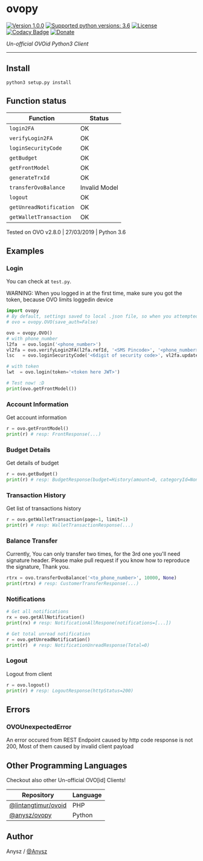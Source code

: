 # ovopy
[![Version 1.0.0](https://img.shields.io/badge/stable-1.1.1-brightgreen.svg "Version 1.0.0")](https://github.com/anysz/ovopy)
[![Supported python versions: 3.6](https://img.shields.io/badge/python-3.6-green.svg "Supported python versions: 3.6")](https://www.python.org/download/releases/3.6/)
[![License](https://img.shields.io/github/license/anysz/ovopy.svg)](https://github.com/anysz/ovopy/blob/master/LICENSE)
[![Codacy Badge](https://api.codacy.com/project/badge/Grade/e8dfd96812194ac393d40ec5ef478a54)](https://www.codacy.com/app/anysz/ovopy?utm_source=github.com&amp;utm_medium=referral&amp;utm_content=anysz/ovopy&amp;utm_campaign=Badge_Grade)
[![Donate](https://img.shields.io/badge/donate-patreon-orange.svg)](https://www.patreon.com/anysz)

*Un-official OVOid Python3 Client*

---
## Install
`python3 setup.py install`

## Function status
| Function  | Status  |
|---|---|
| `login2FA`  | OK |
| `verifyLogin2FA`  | OK |
| `loginSecurityCode`  | OK  |
| `getBudget`  | OK  |
| `getFrontModel`  | OK  |
| `generateTrxId` | OK |
| `transferOvoBalance` | Invalid Model |
| `logout`  | OK  |
| `getUnreadNotification`  | OK  |
| `getWalletTransaction`  | OK  |

Tested on OVO v2.8.0 | 27/03/2019 | Python 3.6

## Examples
### Login
You can check at `test.py`.  

WARNING: When you logged in at the first time, make sure you got the token, because OVO limits loggedin device 
```python
import ovopy
# By default, settings saved to local .json file, so when you attempted to login with phone number (again) it'll use token that saved on local .json file resolved by phone number. You can disable this feature by adding `save_auth=False` at OVO class argument.
# ovo = ovopy.OVO(save_auth=False)

ovo = ovopy.OVO()
# with phone_number
l2fa  = ovo.login('<phone_number>')
vl2fa = ovo.verifyLogin2FA(l2fa.refId, '<SMS Pincode>', '<phone_number>')
lsc   = ovo.loginSecurityCode('<6digit of security code>', vl2fa.updateAccessToken)

# with token
lwt  = ovo.login(token='<token here JWT>')

# Test now! :D
print(ovo.getFrontModel())
```

### Account Information
Get account information
```python
r = ovo.getFrontModel()
print(r) # resp: FrontResponse(...)
```

### Budget Details
Get details of budget
```python
r = ovo.getBudget()
print(r) # resp: BudgetResponse(budget=History(amount=0, categoryId=None, spending=0), totalSpending=0, cycleDate=1, summary=[...])
```

### Transaction History
Get list of transactions history
```python
r = ovo.getWalletTransaction(page=1, limit=1)
print(r) # resp: WalletTransactionResponse(...)
```

### Balance Transfer
Currently, You can only transfer two times, for the 3rd one you'll need signature header. Please make pull request if you know how to reproduce the signature, Thank you.
```python
rtrx = ovo.transferOvoBalance('<to_phone_number>', 10000, None)
print(rtrx) # resp: CustomerTransferResponse(...)
```

### Notifications
```python
# Get all notifications
rx = ovo.getAllNotification()
print(rx) # resp: NotificationAllRespone(notifications=[...])

# Get total unread notification
r = ovo.getUnreadNotification()
print(r)  # resp: NotificationUnreadResponse(Total=0)
```

### Logout
Logout from client
```python
r = ovo.logout()
print(r) # resp: LogoutResponse(httpStatus=200)
```

## Errors
### OVOUnexpectedError
An error occured from REST Endpoint caused by http code response is not 200, Most of them caused by invalid client payload




## Other Programming Languages
Checkout also other Un-official OVO[id] Clients!

| Repository | Language  |
|---|---|
| [@lintangtimur/ovoid](https://github.com/lintangtimur/ovoid)  | PHP |
| [@anysz/ovopy](https://github.com/anysz/ovopy) | Python |

## Author
Anysz / [@Anysz](https://github.com/anysz)